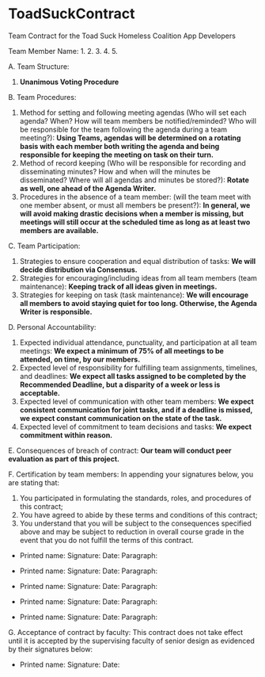# ToadSuckContract
Team Contract for the Toad Suck Homeless Coalition App Developers

Team Member Name:
1.
2.
3.
4.
5.

  A.  Team Structure:
1. **Unanimous Voting Procedure**

  B.  Team Procedures:
1. Method for setting and following meeting agendas (Who will set each agenda? When? How will
team members be notified/reminded? Who will be responsible for the team following the agenda
during a team meeting?): **Using Teams, agendas will be determined on a rotating basis with each member both writing the agenda and being responsible for keeping the meeting on task on their turn.**
2. Method of record keeping (Who will be responsible for recording and disseminating minutes?  How
and when will the minutes be disseminated? Where will all agendas and minutes be stored?): **Rotate as well, one ahead of the Agenda Writer.**
3. Procedures in the absence of a team member:  (will the team meet with one member absent, or must
all members be present?): **In general, we will avoid making drastic decisions when a member is missing, but meetings will still occur at the scheduled time as long as at least two members are available.**

  C.  Team Participation:
1. Strategies to ensure cooperation and equal distribution of tasks: **We will decide distribution via Consensus.**
2. Strategies for encouraging/including ideas from all team members (team maintenance): **Keeping track of all ideas given in meetings.**
3. Strategies for keeping on task (task maintenance): **We will encourage all members to avoid staying quiet for too long. Otherwise, the Agenda Writer is responsible.**

  D.  Personal Accountability:
1. Expected individual attendance, punctuality, and participation at all team meetings: **We expect a minimum of 75% of all meetings to be attended, on time, by our members.**
2. Expected level of responsibility for fulfilling team assignments, timelines, and deadlines: **We expect all tasks assigned to be completed by the Recommended Deadline, but a disparity of a week or less is acceptable.**
3. Expected level of communication with other team members: **We expect consistent communication for joint tasks, and if a deadline is missed, we expect constant communication on the state of the task.**
4. Expected level of commitment to team decisions and tasks: **We expect commitment within reason.**

  E.  Consequences of breach of contract:
**Our team will conduct peer evaluation as part of this project.**

  F.  Certification by team members: In appending your signatures below, you are stating that:
1. You participated in formulating the standards, roles, and procedures of this contract;
2. You have agreed to abide by these terms and conditions of this contract;
3. You understand that you will be subject to the consequences specified above and may be subject to reduction in overall course grade in the event that you do not fulfill the terms of this contract.

- Printed name:
Signature:
Date:
Paragraph:

- Printed name:
Signature:
Date:
Paragraph:

- Printed name:
Signature:
Date:
Paragraph:  

- Printed name:
Signature:
Date:
Paragraph:

- Printed name:
Signature:
Date:
Paragraph:

G.  Acceptance of contract by faculty: This contract does not take effect until it is accepted by the supervising faculty of senior design as evidenced by their signatures below:

- Printed name:
Signature:
Date:
